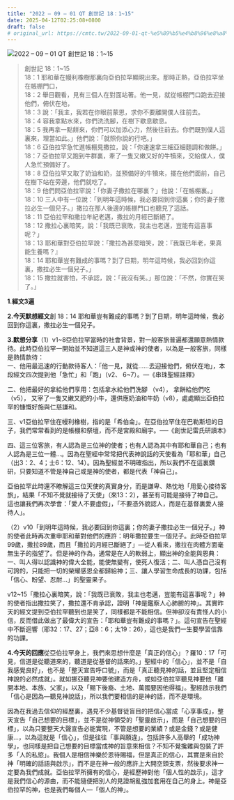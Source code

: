 ```yaml
---
title: "2022 – 09 – 01 QT 創世記 18：1~15"
date: 2025-04-12T02:25:08+0800
draft: false
# original_url: https://cmtc.tw/2022-09-01-qt-%e5%89%b5%e4%b8%96%e8%a8%98-18%ef%bc%9a115
---
```


![2022 – 09 – 01 QT 創世記 18：1~15](/images/qt.jpg  "2022 – 09 – 01 QT 創世記 18：1~15")

> 創世記 18：1~15  
> 18：1 耶和華在幔利橡樹那裏向亞伯拉罕顯現出來。那時正熱，亞伯拉罕坐在帳棚門口，  
> 18：2 舉目觀看，見有三個人在對面站著。他一見，就從帳棚門口跑去迎接他們，俯伏在地，  
> 18：3 說：「我主，我若在你眼前蒙恩，求你不要離開僕人往前去。  
> 18：4 容我拿點水來，你們洗洗腳，在樹下歇息歇息。  
> 18：5 我再拿一點餅來，你們可以加添心力，然後往前去。你們既到僕人這裏來，理當如此。」他們說：「就照你說的行吧。」  
> 18：6 亞伯拉罕急忙進帳棚見撒拉，說：「你速速拿三細亞細麵調和做餅。」  
> 18：7 亞伯拉罕又跑到牛群裏，牽了一隻又嫩又好的牛犢來，交給僕人，僕人急忙預備好了。  
> 18：8 亞伯拉罕又取了奶油和奶，並預備好的牛犢來，擺在他們面前，自己在樹下站在旁邊，他們就吃了。  
> 18：9 他們問亞伯拉罕說：「你妻子撒拉在哪裏？」他說：「在帳棚裏。」  
> 18：10 三人中有一位說：「到明年這時候，我必要回到你這裏；你的妻子撒拉必生一個兒子。」撒拉在那人後邊的帳棚門口也聽見了這話。  
> 18：11 亞伯拉罕和撒拉年紀老邁，撒拉的月經已斷絕了。  
> 18：12 撒拉心裏暗笑，說：「我既已衰敗，我主也老邁，豈能有這喜事呢？」  
> 18：13 耶和華對亞伯拉罕說：「撒拉為甚麼暗笑，說：『我既已年老，果真能生養嗎？』  
> 18：14 耶和華豈有難成的事嗎？到了日期，明年這時候，我必回到你這裏，撒拉必生一個兒子。」  
> 18：15 撒拉就害怕，不承認，說：「我沒有笑。」那位說：「不然，你實在笑了。」

**1.經文3遍**

**2.今天默想經文**創 18：14 耶和華豈有難成的事嗎？到了日期，明年這時候，我必回到你這裏，撒拉必生一個兒子。

**3.默想分享**（1）v1~8亞伯拉罕當時的社會背景，對一般客旅普遍都還願意熱情款待。此時亞伯拉罕一開始並不知道這三人是神或神的使者，以為是一般客旅，同樣是熱情款待：  
一、他用最迅速的行動款待客人：「他一見，就從……去迎接他們，俯伏在地」，本段經文四次提到他「急忙」和「跑」（v2、 6~7）。—《串珠聖經註釋》

二、他把最好的拿給他們享用：包括拿水給他們洗腳 （v4）， 拿餅給他們吃 （v5）， 又宰了一隻又嫩又肥的小牛，還供應奶油和牛奶（v8），處處顯出亞伯拉罕的慷慨好施與仁慈謙和。

三、v1亞伯拉罕住在幔利橡樹，指的是「希伯侖」。在亞伯拉罕住在巴勒斯坦的日子，我們常常看到的是帳棚和祭壇，而不是宮殿和廟宇。──《創世記雷氏研讀本》

四、這三位客旅，有人認為是三位神的使者；也有人認為其中有耶和華自己；也有人認為是三位一體…。因為在聖經中常常把代表神說話的天使看為「耶和華」自己（出3：2、4；士6：12、14）。因為聖經並不明確指出，所以我們不在這裏鑽研，只要知道不管是神自己或是神的使者，都是代表「神自己」。

亞伯拉罕此時還不瞭解這三位天使的真實身分，而是謙卑、熱忱地「用愛心接待客旅」，結果「不知不覺就接待了天使」（來13：2），甚至有可能是接待了神自己。這也讓我們再次學會：「愛人不要虛假」，「不要憑外貌認人，而是在基督裏愛人接待人」。

（2）v10「到明年這時候，我必要回到你這裏；你的妻子撒拉必生一個兒子。」神的使者此時再次重申耶和華對他們的應許：明年撒拉要生一個兒子。此時亞伯拉罕99歲，撒拉89歲，而且「撒拉的月經已斷絕了」—從人看來，撒拉在肉體方面毫無生子的指望了。但是神的作為，通常是在人的軟弱上，顯出神的全能與恩典：一、叫人得以認識神的偉大全能，能使無變有，使死人復活；二、叫人憑自己沒有可誇的，只能把一切的榮耀感恩全都歸給神；三、讓人學習生命成長的功課，包括「信心、盼望、忍耐…」的聖靈果子。

v12~15「撒拉心裏暗笑，說：「我既已衰敗，我主也老邁，豈能有這喜事呢？」神的使者指出撒拉笑了，撒拉還不肯承認，證明「神是鑑察人心肺腑的神」。其實昨天的經文提到亞伯拉罕聽到也是笑了，同樣都是不能相信。但神卻沒有責怪人的小信，反而借此做出了最偉大的宣告：「耶和華豈有難成的事嗎？」。這句宣告在聖經中不斷迴響（耶32：17、27；亞8：6；太19：26），這也是我們一生要學習信靠的功課。

**4.今天的回應**從亞伯拉罕身上，我們來思想什麼是「真正的信心」？羅10：17「可見，信道是從聽道來的，聽道是從基督的話來的。」聖經中的「信心」，並不是「自我感覺良好」，也不是「整天宣告呼口號」，而是「真正聽見神的話，並且堅定相信神說的必然成就」。就如挪亞聽見神要他建造方舟，或如亞伯拉罕聽見神要他「離開本地、本族、父家」，以及「賜下後裔、土地、萬國要因他得福」。聖經啟示我們「信心是因為—聽見神說話」，所以我們要相信的是神的話，而不是環境。

因為在我過去信仰的經歷裏，遇見不少基督徒盲目的把信心當成「心享事成」，整天宣告「自己想要的目標」，並不是從神領受的「聖靈啟示」，而是「自己想要的目標」，以為只要整天大聲宣告必能實現，不管是想要的業績？或是金錢？或是健康…，以為這就是「信心」，但是往往「事與願違」。包括許多人高舉的「成功神學」，也同樣是把自己想要的目標當成神的旨意來相信？不知不覺攙雜與包裝了許多「人的私慾」。我個人是相信神樂於恩待賜福，但是真正的信心，其實是來自於神「明確的話語與啟示」，而不是在神一般的應許上大開空頭支票，然後要求神一定要為我們成就。亞伯拉罕所擁有的信心，是經歷神對他「個人性的啟示」，這才是我們信心的源由，而不能隨便把別人的見證胡亂強加套用在自己的身上。神是亞伯拉罕的神，也是我們每個人—「個人的神」。